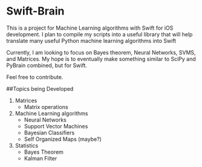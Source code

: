 Swift-Brain
==================

This is a project for Machine Learning algorithms with Swift for iOS development. 
I plan to compile my scripts into a useful library that will help translate many useful Python machine learning algorithms into Swift

Currently, I am looking to focus on Bayes theorem, Neural Networks, SVMS, and Matrices. My hope is to eventually make something similar to SciPy and PyBrain combined, but for Swift.

Feel free to contribute.


##Topics being Developed 
1. Matrices
    + Matrix operations
2. Machine Learning algorithms 
    +  Neural Networks
    +  Support Vector Machines
    +  Bayesian Classifiers 
    +  Self Organized Maps (maybe?)
3. Statistics
    +  Bayes Theorem
    +  Kalman Filter 
